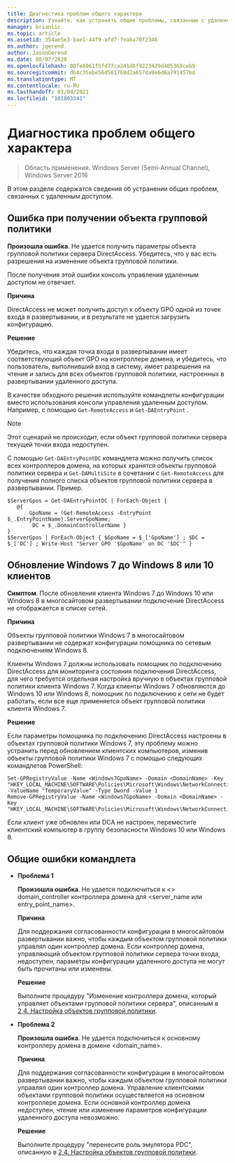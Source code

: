 ```yaml
---
title: Диагностика проблем общего характера
description: Узнайте, как устранять общие проблемы, связанные с удаленным доступом.
manager: brianlic
ms.topic: article
ms.assetid: 354ae5e3-bae1-44f9-afd7-7eaba70f2346
ms.author: jgerend
author: JasonGerend
ms.date: 08/07/2020
ms.openlocfilehash: 80fe8061f5fd77ca241d8f9223429d405368ceb9
ms.sourcegitcommit: db4c35ebe56d561768d2a657da9e6d6a791457bd
ms.translationtype: MT
ms.contentlocale: ru-RU
ms.lasthandoff: 03/04/2021
ms.locfileid: "101803341"
---
```

# <a name="troubleshooting-general-issues"></a>Диагностика проблем общего характера

>Область применения. Windows Server (Semi-Annual Channel), Windows Server 2016

В этом разделе содержатся сведения об устранении общих проблем, связанных с удаленным доступом.

## <a name="gpo-retrieval-error"></a>Ошибка при получении объекта групповой политики
**Произошла ошибка**. Не удается получить параметры объекта групповой политики сервера DirectAccess. Убедитесь, что у вас есть разрешения на изменение объекта групповой политики.

После получения этой ошибки консоль управления удаленным доступом не отвечает.

**Причина**

DirectAccess не может получить доступ к объекту GPO одной из точек входа в развертывании, и в результате не удается загрузить конфигурацию.

**Решение**

Убедитесь, что каждая точка входа в развертывании имеет соответствующий объект GPO на контроллере домена, и убедитесь, что пользователь, выполнивший вход в систему, имеет разрешения на чтение и запись для всех объектов групповой политики, настроенных в развертывании удаленного доступа.

В качестве обходного решения используйте командлеты конфигурации вместо использования консоли управления удаленным доступом. Например, с помощью `Get-RemoteAccess` и `Get-DAEntryPoint` .

> [!NOTE]
> Этот сценарий не происходит, если объект групповой политики сервера текущей точки входа недоступен.

С помощью `Get-DAEntryPointDC` командлета можно получить список всех контроллеров домена, на которых хранятся объекты групповой политики сервера и `Get-DAMultiSite` в сочетании с `Get-RemoteAccess` для получения полного списка объектов групповой политики сервера в развертывании. Пример.

```
$ServerGpos = Get-DAEntryPointDC | ForEach-Object {
   @{
       GpoName = (Get-RemoteAccess -EntryPoint $_.EntryPointName).ServerGpoName;
        DC = $_.DomainControllerName }
}
$ServerGpos | ForEach-Object { $GpoName = $_['GpoName'] ; $DC = $_['DC'] ; Write-Host "Server GPO '$GpoName' on DC '$DC'" }
```

## <a name="windows-7-to-windows-8-or-10-client-upgrade"></a>Обновление Windows 7 до Windows 8 или 10 клиентов
**Симптом**. После обновления клиента Windows 7 до Windows 10 или Windows 8 в многосайтовом развертывании подключение DirectAccess не отображается в списке сетей.

**Причина**

Объекты групповой политики Windows 7 в многосайтовом развертывании не содержат конфигурации помощника по сетевым подключениям Windows 8.

 Клиенты Windows 7 должны использовать помощник по подключению DirectAccess для мониторинга состояния подключения DirectAccess, для чего требуется отдельная настройка вручную в объектах групповой политики клиента Windows 7. Когда клиенты Windows 7 обновляются до Windows 10 или Windows 8, помощник по подключению к сети не будет работать, если все еще применяется объект групповой политики клиента Windows 7.

**Решение**

Если параметры помощника по подключению DirectAccess настроены в объектах групповой политики Windows 7, эту проблему можно устранить перед обновлением клиентских компьютеров, изменив объекты групповой политики Windows 7 с помощью следующих командлетов PowerShell:

```
Set-GPRegistryValue -Name <Windows7GpoName> -Domain <DomainName> -Key "HKEY_LOCAL_MACHINE\SOFTWARE\Policies\Microsoft\Windows\NetworkConnectivityAssistant" -ValueName "TemporaryValue" -Type Dword -Value 1
Remove-GPRegistryValue -Name <Windows7GpoName> -Domain <DomainName> -Key "HKEY_LOCAL_MACHINE\SOFTWARE\Policies\Microsoft\Windows\NetworkConnectivityAssistant"
```

Если клиент уже обновлен или DCA не настроен, переместите клиентский компьютер в группу безопасности Windows 10 или Windows 8.

## <a name="general-cmdlet-errors"></a>Общие ошибки командлета

-   **Проблема 1**

    **Произошла ошибка**. Не удается подключиться к <> domain_controller контроллера домена для <server_name или entry_point_name>.

    **Причина**

    Для поддержания согласованности конфигурации в многосайтовом развертывании важно, чтобы каждым объектом групповой политики управлял один контроллер домена. Если контроллер домена, управляющий объектом групповой политики сервера точки входа, недоступен, параметры конфигурации удаленного доступа не могут быть прочитаны или изменены.

    **Решение**

    Выполните процедуру "Изменение контроллера домена, который управляет объектами групповой политики сервера", описанным в [2,4. Настройка объектов групповой политики](assetId:///b1960686-a81e-4f48-83f1-cc4ea484df43#ConfigGPOs).

-   **Проблема 2**

    **Произошла ошибка**. Не удается подключиться к основному контроллеру домена в домене <domain_name>.

    **Причина**

    Для поддержания согласованности конфигурации в многосайтовом развертывании важно, чтобы каждым объектом групповой политики управлял один контроллер домена. Управление клиентскими объектами групповой политики осуществляется на основном контроллере домена. Если основной контроллер домена недоступен, чтение или изменение параметров конфигурации удаленного доступа невозможно.

    **Решение**

    Выполните процедуру "перенесите роль эмулятора PDC", описанную в [2,4. Настройка объектов групповой политики](assetId:///b1960686-a81e-4f48-83f1-cc4ea484df43#ConfigGPOs).



